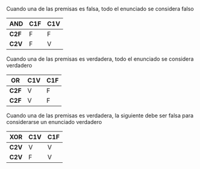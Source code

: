 Cuando una de las premisas es falsa, todo el enunciado se considera falso

|AND|C1F|C1V|
|--|--|--|
|__C2F__|F|F|
|__C2V__|F|V|

Cuando una de las premisas es verdadera, todo el enunciado se considera verdadero

|OR|C1V|C1F|
|--|--|--|
|__C2F__|V|F|
|__C2F__|V|F|

Cuando una de las premisas es verdadera, la siguiente debe ser falsa para considerarse un enunciado verdadero

|XOR|C1V|C1F|
|--|--|--|
|__C2V__|V|V|
|__C2V__|F|V|
